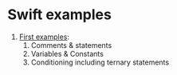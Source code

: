 # Swift examples

1. [First examples](https://github.com/nikitaKurtin/swiftExamples/blob/master/First.playground/Contents.swift):
    1. Comments & statements
    2. Variables & Constants
    3. Conditioning including ternary statements
